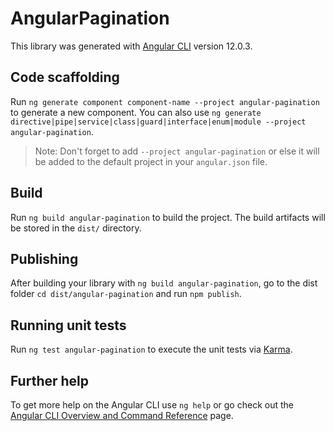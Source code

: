 # AngularPagination

This library was generated with [Angular CLI](https://github.com/angular/angular-cli) version 12.0.3.

## Code scaffolding

Run `ng generate component component-name --project angular-pagination` to generate a new component. You can also use `ng generate directive|pipe|service|class|guard|interface|enum|module --project angular-pagination`.
> Note: Don't forget to add `--project angular-pagination` or else it will be added to the default project in your `angular.json` file. 

## Build

Run `ng build angular-pagination` to build the project. The build artifacts will be stored in the `dist/` directory.

## Publishing

After building your library with `ng build angular-pagination`, go to the dist folder `cd dist/angular-pagination` and run `npm publish`.

## Running unit tests

Run `ng test angular-pagination` to execute the unit tests via [Karma](https://karma-runner.github.io).

## Further help

To get more help on the Angular CLI use `ng help` or go check out the [Angular CLI Overview and Command Reference](https://angular.io/cli) page.
